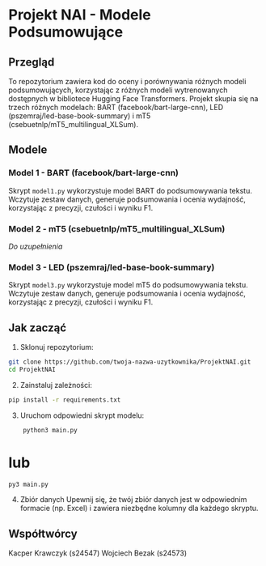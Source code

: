 # Projekt NAI - Modele Podsumowujące

## Przegląd

To repozytorium zawiera kod do oceny i porównywania różnych modeli podsumowujących, korzystając z różnych modeli wytrenowanych dostępnych w bibliotece Hugging Face Transformers. Projekt skupia się na trzech różnych modelach: BART (facebook/bart-large-cnn), LED (pszemraj/led-base-book-summary) i mT5 (csebuetnlp/mT5_multilingual_XLSum).

## Modele

### Model 1 - BART (facebook/bart-large-cnn)

Skrypt `model1.py` wykorzystuje model BART do podsumowywania tekstu. Wczytuje zestaw danych, generuje podsumowania i ocenia wydajność, korzystając z precyzji, czułości i wyniku F1.

### Model 2 - mT5 (csebuetnlp/mT5_multilingual_XLSum)

*Do uzupełnienia*

### Model 3 - LED (pszemraj/led-base-book-summary) 

Skrypt `model3.py` wykorzystuje model mT5 do podsumowywania tekstu. Wczytuje zestaw danych, generuje podsumowania i ocenia wydajność, korzystając z precyzji, czułości i wyniku F1.

## Jak zacząć

1. Sklonuj repozytorium:

```bash
git clone https://github.com/twoja-nazwa-uzytkownika/ProjektNAI.git
cd ProjektNAI
```

2. Zainstaluj zależności:
```bash
pip install -r requirements.txt
```

3. Uruchom odpowiedni skrypt modelu:
```bash
    python3 main.py
```

# lub
```bash
py3 main.py
```

4. Zbiór danych
Upewnij się, że twój zbiór danych jest w odpowiednim formacie (np. Excel) i zawiera niezbędne kolumny dla każdego skryptu.

## Współtwórcy
Kacper Krawczyk (s24547)
Wojciech Bezak (s24573)


